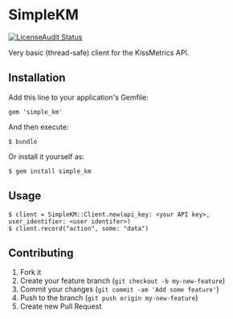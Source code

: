 # SimpleKM

[![LicenseAudit Status](http://licenseaudit.pivotallabs.com/projects/7474062/badge)](http://licenseaudit.pivotallabs.com/projects/7474062)

Very basic (thread-safe) client for the KissMetrics API.

## Installation

Add this line to your application's Gemfile:

    gem 'simple_km'

And then execute:

    $ bundle

Or install it yourself as:

    $ gem install simple_km

## Usage

    $ client = SimpleKM::Client.new(api_key: <your API key>, user_identifier: <user identifer>)
    $ client.record("action", some: "data")

## Contributing

1. Fork it
2. Create your feature branch (`git checkout -b my-new-feature`)
3. Commit your changes (`git commit -am 'Add some feature'`)
4. Push to the branch (`git push origin my-new-feature`)
5. Create new Pull Request
